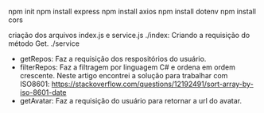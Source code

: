 npm init
npm install express
npm install axios
npm install dotenv
npm install cors


criação dos arquivos index.js e service.js
./index:
  Criando a requisição do método Get.
./service
- getRepos:
  Faz a requisição dos respositórios do usuário.
- filterRepos:
  Faz a filtragem por linguagem C# e ordena em ordem crescente. 
Neste artigo encontrei a solução para trabalhar com ISO8601:
https://stackoverflow.com/questions/12192491/sort-array-by-iso-8601-date
- getAvatar:
  Faz a requisição do usuário para retornar a url do avatar.